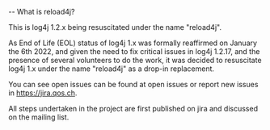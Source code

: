 

-- What is reload4j?

This is log4j 1.2.x being resuscitated under the name "reload4j".

As End of Life (EOL) status of log4j 1.x was formally reaffirmed on
January the 6th 2022, and given the need to fix critical issues in
log4j 1.2.17, and the presence of several volunteers to do the work,
it was decided to resuscitate log4j 1.x under the name "reload4j" as a
drop-in replacement.



You can see open issues can be found at open issues or report new
issues in https://jira.qos.ch.

All steps undertaken in the project are first published on jira and
discussed on the mailing list.